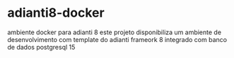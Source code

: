 # adianti8-docker
 ambiente docker para adianti 8
 este projeto disponibiliza um ambiente de desenvolvimento com template do adianti frameork 8 integrado com banco de dados postgresql 15
